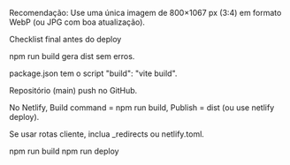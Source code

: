 
Recomendação: Use uma única imagem de 800×1067 px (3:4) em formato WebP (ou JPG com boa atualização).

Checklist final antes do deploy

npm run build gera dist sem erros.

package.json tem o script "build": "vite build".

Repositório (main) push no GitHub.

No Netlify, Build command = npm run build, Publish = dist (ou use netlify deploy).

Se usar rotas cliente, inclua _redirects ou netlify.toml.



npm run build
npm run deploy